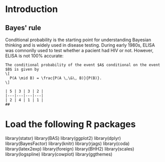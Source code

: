 # Introduction

## Bayes' rule
Conditional probability is the starting point for understanding Bayesian thinking and is widely used in disease testing. During early 1980s, ELISA was comnonlly used to test whether a pacient had HIV or not. However, ELISA is not 100% accurate: 

```{definition, name="Bayes' Rule"}
The conditional probability of the event $A$ conditional on the event $B$ is given by
\[
  P(A \mid B) = \frac{P(A \,\&\, B)}{P(B)}.
\]

| 5 | 3 | 3 | 2 |
|---|---|---|---|
| 2 | 4 | 1 | 1 |
## 

```
# Load the following R packages
library(statsr)
library(BAS)
library(ggplot2)
library(dplyr)
library(BayesFactor)
library(knitr)
library(rjags)
library(coda) 
library(latex2exp)
library(foreign)
library(BHH2)
library(scales)
library(logspline)
library(cowplot)
library(ggthemes)
```
